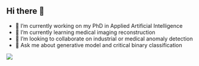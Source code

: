 ## Hi there 👋

- 🔭 I’m currently working on my PhD in Applied Artificial Intelligence
- 🌱 I’m currently learning medical imaging reconstruction
- 👯 I’m looking to collaborate on industrial or medical anomaly detection
- 💬 Ask me about generative model and critical binary classification

![](https://komarev.com/ghpvc/?username=ArnaudBougaham)
  
<!--
**ArnaudBougaham/ArnaudBougaham** is a ✨ _special_ ✨ repository because its `README.md` (this file) appears on your GitHub profile.

Here are some ideas to get you started:

- 🔭 I’m currently working on ...
- 🌱 I’m currently learning ...
- 👯 I’m looking to collaborate on ...
- 🤔 I’m looking for help with ...
- 💬 Ask me about ...
- 📫 How to reach me: ...
- 😄 Pronouns: ...
- ⚡ Fun fact: ...
-->
